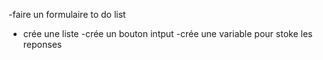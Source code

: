 -faire un formulaire  to do list 
- crée une liste 
-crée un bouton intput
-crée une variable pour stoke les reponses 
